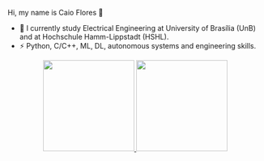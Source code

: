 Hi, my name is Caio Flores 👋 

 
- 🔭 I currently study Electrical Engineering at University of Brasília (UnB) and at Hochschule Hamm-Lippstadt (HSHL). 
- ⚡ Python, C/C++, ML, DL, autonomous systems and engineering skills. 

<div align = "center">
  <a href="https://github.com/caiocflores">
  <img height = "180em" src = "https://github-readme-stats.vercel.app/api?username=caiocflores&show_icons=true&theme=dark&include_all_commits=true&count_private=true" />
  <img height = "180em" src = "https://github-readme-stats.vercel.app/api/top-langs/?username=caiocflores&layout=compact&langs_count=7&theme=dark" />
</div>
<div style = "display: inline_block"> <br>

  </div>
  
 
                                                                   
                                                                
                                                                   
